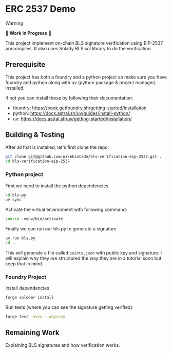 # ERC 2537 Demo

> [!WARNING]  
> 🚧 **Work in Progress** 🚧  

This project implement on-chain BLS signature verification using EIP-2537 precompiles. It also uses Solady BLS.sol library to do the verification.

## Prerequisite

This project has both a foundry and a python project so make sure you have foundry and python along with uv (python package & project manager) installed.

If not you can install those by following their documentation:
- foundry: https://book.getfoundry.sh/getting-started/installation
- python: https://docs.astral.sh/uv/guides/install-python/
- uv: https://docs.astral.sh/uv/getting-started/installation/

## Building & Testing

After all that is installed, let's first clone the repo:
```bash
git clone git@github.com:nikbhintade/bls-verification-eip-2537.git .
cd bls-verification-eip-2537
```

### Python project

First we need to install the python dependencies
```bash
cd bls-py
uv sync
```

Activate the virtual environment with following command:
```bash
source .venv/bin/activate
```

Finally we can run our bls.py to generate a signature
```bash
uv run bls.py
cd ..
```

This will generate a file called `points.json` with public key and signature. I will explain why they are structured the way they are in a tutorial soon but keep that in mind.  

### Foundry Project

Install dependencies
```bash
forge soldeer install
```

Run tests (where you can see the signature getting verified):
```bash
forge test -vvvv --odyssey
```

## Remaining Work

Explaining BLS signatures and how verification works.

